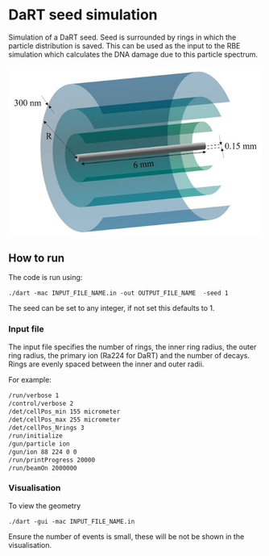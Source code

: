 # DaRT seed simulation

Simulation of a DaRT seed. Seed is surrounded by rings in which the particle distribution is saved. This can be used as the input to the RBE simulation which calculates the DNA damage due to this particle spectrum.

![dart_seed](./dart_seed.jpg)

## How to run

The code is run using:

```
./dart -mac INPUT_FILE_NAME.in -out OUTPUT_FILE_NAME  -seed 1
```

The seed can be set to any integer, if not set this defaults to 1.

### Input file
The input file specifies the number of rings, the inner ring radius, the outer ring radius, the primary ion (Ra224 for DaRT) and the number of decays. Rings are evenly spaced between the inner and outer radii.


For example:
```
/run/verbose 1
/control/verbose 2
/det/cellPos_min 155 micrometer
/det/cellPos_max 255 micrometer
/det/cellPos_Nrings 3
/run/initialize
/gun/particle ion
/gun/ion 88 224 0 0
/run/printProgress 20000
/run/beamOn 2000000
```

### Visualisation
To view the geometry
```
./dart -gui -mac INPUT_FILE_NAME.in
```
Ensure the number of events is small, these will be not be shown in the visualisation.